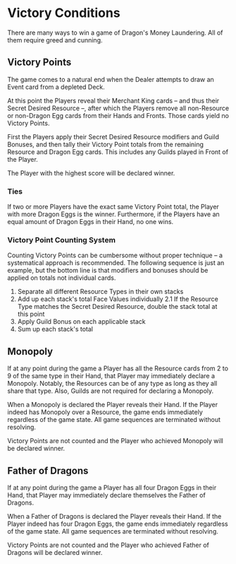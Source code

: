 # Victory Conditions

There are many ways to win a game of Dragon's Money Laundering. All of them require greed and cunning.

## Victory Points

The game comes to a natural end when the Dealer attempts to draw an Event card from a depleted Deck. 

At this point the Players reveal their Merchant King cards – and thus their Secret Desired Resource –, after which the Players remove all non-Resource or non-Dragon Egg cards from their Hands and Fronts. Those cards yield no Victory Points.

First the Players apply their Secret Desired Resource modifiers and Guild Bonuses, and then tally their Victory Point totals from the remaining Resource and Dragon Egg cards. This includes any Guilds played in Front of the Player.

The Player with the highest score will be declared winner.

### Ties

If two or more Players have the exact same Victory Point total, the Player with more Dragon Eggs is the winner. Furthermore, if the Players have an equal amount of Dragon Eggs in their Hand, no one wins.

### Victory Point Counting System

Counting Victory Points can be cumbersome without proper technique – a systematical approach is recommended. The following sequence is just an example, but the bottom line is that modifiers and bonuses should be applied on totals not individual cards.

1. Separate all different Resource Types in their own stacks
2. Add up each stack's total Face Values individually
  2.1 If the Resource Type matches the Secret Desired Resource, double the stack total at this point
3. Apply Guild Bonus on each applicable stack
4. Sum up each stack's total

## Monopoly

If at any point during the game a Player has all the Resource cards from 2 to 9 of the same type in their Hand, that Player may immediately declare a Monopoly. Notably, the Resources can be of any type as long as they all share that type. Also, Guilds are not required for declaring a Monopoly.

When a Monopoly is declared the Player reveals their Hand. If the Player indeed has Monopoly over a Resource, the game ends immediately regardless of the game state. All game sequences are terminated without resolving.

Victory Points are not counted and the Player who achieved Monopoly will be declared winner.

## Father of Dragons

If at any point during the game a Player has all four Dragon Eggs in their Hand, that Player may immediately declare themselves the Father of Dragons.

When a Father of Dragons is declared the Player reveals their Hand. If the Player indeed has four Dragon Eggs, the game ends immediately regardless of the game state. All game sequences are terminated without resolving.

Victory Points are not counted and the Player who achieved Father of Dragons will be declared winner.
